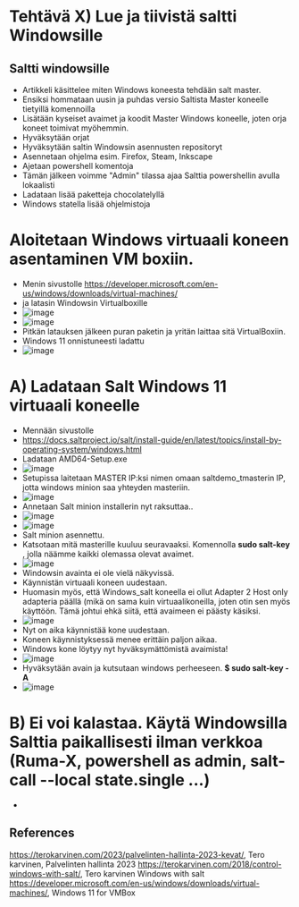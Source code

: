 # Tehtävä X) Lue ja tiivistä saltti Windowsille

## Saltti windowsille
- Artikkeli käsittelee miten Windows koneesta tehdään salt master.
- Ensiksi hommataan uusin ja puhdas versio Saltista Master koneelle tietyillä komennoilla
- Lisätään kyseiset avaimet ja koodit Master Windows koneelle, joten orja koneet toimivat myöhemmin.
- Hyväksytään orjat
- Hyväksytään saltin Windowsin asennusten repositoryt
- Asennetaan ohjelma esim. Firefox, Steam, Inkscape
- Ajetaan powershell komentoja
- Tämän jälkeen voimme "Admin" tilassa ajaa Salttia powershellin avulla lokaalisti
- Ladataan lisää paketteja chocolatelyllä
- Windows statella lisää ohjelmistoja

## 



#  Aloitetaan Windows virtuaali koneen asentaminen VM boxiin. 
- Menin sivustolle https://developer.microsoft.com/en-us/windows/downloads/virtual-machines/
- ja latasin Windowsin Virtualboxille
- ![image](https://user-images.githubusercontent.com/105793201/235140439-020b953b-c3c7-4b92-bd56-c450c7bf0037.png)
- ![image](https://user-images.githubusercontent.com/105793201/235142779-30ad1842-35eb-418d-8df5-1917b4ec8fec.png)
- Pitkän latauksen jälkeen puran paketin ja yritän laittaa sitä VirtualBoxiin.
- Windows 11 onnistuneesti ladattu
- ![image](https://user-images.githubusercontent.com/105793201/235158650-5c2dc9e8-23e1-4406-8223-0cc8fb358226.png)

# A) Ladataan Salt Windows 11 virtuaali koneelle
- Mennään sivustolle 
- https://docs.saltproject.io/salt/install-guide/en/latest/topics/install-by-operating-system/windows.html
- Ladataan AMD64-Setup.exe
- ![image](https://user-images.githubusercontent.com/105793201/235160631-a2f9dabd-e434-4b45-8630-e1c583e90c49.png)
- Setupissa laitetaan MASTER IP:ksi nimen omaan saltdemo_tmasterin IP, jotta windows minion saa yhteyden masteriin.
- ![image](https://user-images.githubusercontent.com/105793201/235161738-0774c49c-d2c3-4035-b15b-32048f50bc74.png)
- Annetaan Salt minion installerin nyt raksuttaa..
- ![image](https://user-images.githubusercontent.com/105793201/235161970-b3feec3b-ca2d-483d-842b-eb249f013649.png)
- ![image](https://user-images.githubusercontent.com/105793201/235164748-895ca965-1134-4eef-b497-27fa4ce4296b.png)
- Salt minion asennettu.
- Katsotaan mitä masterille kuuluu seuravaaksi. Komennolla **sudo salt-key** , jolla näämme kaikki olemassa olevat avaimet. 
- ![image](https://user-images.githubusercontent.com/105793201/235165585-fde7e8aa-66a0-4285-ab0f-12f72e2cd8d3.png)
- Windowsin avainta ei ole vielä näkyvissä. 
- Käynnistän virtuaali koneen uudestaan.
- Huomasin myös, että Windows_salt koneella ei ollut Adapter 2 Host only adapteria päällä (mikä on sama kuin virtuaalikoneilla, joten otin sen myös käyttöön. Tämä johtui ehkä siitä, että avaimeen ei päästy käsiksi.
- ![image](https://user-images.githubusercontent.com/105793201/235166754-9de2ac49-a70a-41a0-9fa4-56d6a88ad8cb.png)
- Nyt on aika käynnistää kone uudestaan.
- Koneen käynnistyksessä menee erittäin paljon aikaa.
- Windows kone löytyy nyt hyväksymättömistä avaimista!
- ![image](https://user-images.githubusercontent.com/105793201/235168730-fe74ad7c-a90e-4738-82f4-94bc8d9981c1.png)
- Hyväksytään avain ja kutsutaan windows perheeseen. **$ sudo salt-key -A**
- ![image](https://user-images.githubusercontent.com/105793201/235169119-8ea4b13f-26c0-413b-a73c-1ba31c36845e.png)

# B) Ei voi kalastaa. Käytä Windowsilla Salttia paikallisesti ilman verkkoa (Ruma-X, powershell as admin, salt-call --local state.single ...)
- 



## References
https://terokarvinen.com/2023/palvelinten-hallinta-2023-kevat/, Tero karvinen, Palvelinten hallinta 2023
https://terokarvinen.com/2018/control-windows-with-salt/, Tero karvinen Windows with salt
https://developer.microsoft.com/en-us/windows/downloads/virtual-machines/, Windows 11 for VMBox
